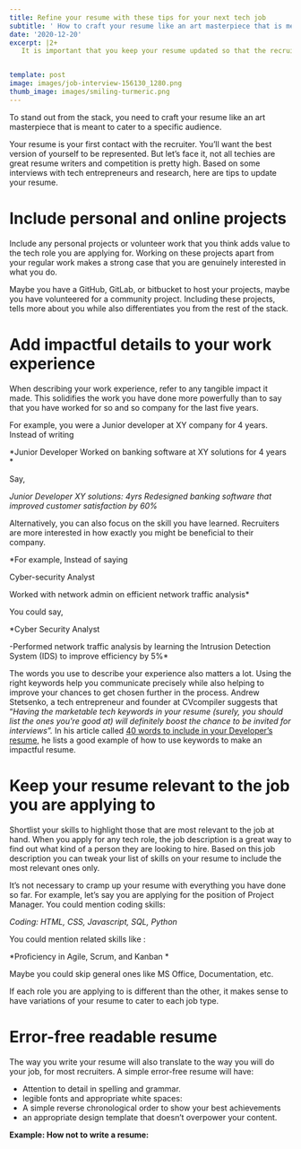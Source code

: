 ```yaml
---
title: Refine your resume with these tips for your next tech job
subtitle: ' How to craft your resume like an art masterpiece that is meant to cater to a specific audience.  '
date: '2020-12-20'
excerpt: |2+
   It is important that you keep your resume updated so that the recruiters can see your potential if you have communicated your capabilities well through your resume. Not only will it catch the recruiter’s attention but it will also help you go further down the hiring process and land an interview for your dream tech job. 


template: post
image: images/job-interview-156130_1280.png
thumb_image: images/smiling-turmeric.png
---
```

 To stand out from the stack, you need to craft your resume like an art masterpiece that is meant to cater to a specific audience.  

Your resume is your first contact with the recruiter. You’ll want the best version of yourself to be represented. But let’s face it, not all techies are great resume writers and competition is pretty high. Based on some interviews with tech entrepreneurs and research, here are tips to update your resume. 

# Include personal and online projects

Include any personal projects or volunteer work that you think adds value to the tech role you are applying for. Working on these projects apart from your regular work makes a strong case that you are genuinely interested in what you do. 

Maybe you have a GitHub, GitLab, or bitbucket to host your projects, maybe you have volunteered for a community project. Including these projects, tells more about you while also differentiates you from the rest of the stack. 

# Add impactful details to your work experience

When describing your work experience, refer to any tangible impact it made. This solidifies the work you have done more powerfully than to say that you have worked for so and so company for the last five years. 

For example, you were a Junior developer at XY company for 4 years. Instead of writing 

*Junior Developer 
Worked on banking software at  XY solutions for 4 years *


Say, 


*Junior Developer 
XY solutions: 4yrs
Redesigned banking software that improved customer satisfaction by 60%*

Alternatively, you can also focus on the skill you have learned. Recruiters are more interested in how exactly you might be beneficial to their company. 

*For example, Instead of saying 

Cyber-security Analyst

Worked with network admin on efficient network traffic analysis*

 You could say, 

 *Cyber Security Analyst
 
-Performed network traffic analysis by learning the Intrusion Detection System (IDS) to improve efficiency by 5%*


The words you use to describe your experience also matters a lot. Using the right keywords help you communicate precisely while also helping to improve your chances to get chosen further in the process. Andrew Stetsenko, a tech entrepreneur and founder at CVcompiler suggests that “*Having the marketable tech keywords in your resume (surely, you should list the ones you're good at) will definitely boost the chance to be invited for interviews”.* In his article called [40 words to include in your Developer’s resume,](https://hackernoon.com/40-words-to-include-into-your-developer-resume-fk6o3y7v) he lists a good example of how to use keywords to make an impactful resume. 


# Keep your resume relevant to the job you are applying to 

Shortlist your skills to highlight those that are most relevant to the job at hand. When you apply for any tech role, the job description is a great way to find out what kind of a person they are looking to hire. Based on this job description you can tweak your list of skills on your resume to include the most relevant ones only. 

It’s not necessary to cramp up your resume with everything you have done so far. 
For example, let’s say you are applying for the position of Project Manager.
You could mention coding skills: 

*Coding: HTML, CSS, Javascript, SQL, Python*

You could mention related skills like :

*Proficiency in Agile, Scrum, and Kanban *

Maybe you could skip general ones like MS Office, Documentation, etc. 

If each role you are applying to is different than the other, it makes sense to have variations of your resume to cater to each job type.

# Error-free readable resume

The way you write your resume will also translate to the way you will do your job, for most recruiters. A simple error-free resume will have: 
-  Attention to detail in spelling and grammar. 
- legible fonts and appropriate white spaces: 
- A simple reverse chronological order to show your best achievements
- an appropriate design template that doesn’t overpower your content.


**Example: 
How not to write a resume:**


